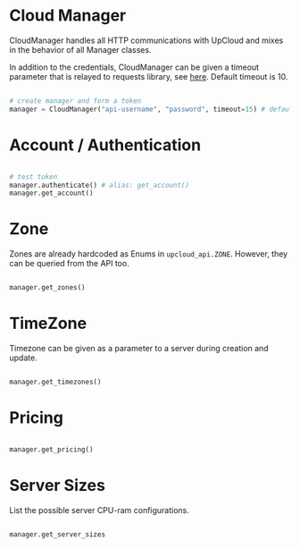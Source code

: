 # Cloud Manager

CloudManager handles all HTTP communications with UpCloud and mixes in the behavior of all Manager
classes.

In addition to the credentials, CloudManager can be given a timeout parameter that is
relayed to requests library, see [here](http://docs.python-requests.org/en/master/user/advanced/?highlight=timeout#timeouts).
Default timeout is 10.

```python

# create manager and form a token
manager = CloudManager("api-username", "password", timeout=15) # default timeout is 10

```

# Account / Authentication

```python

# test token
manager.authenticate() # alias: get_account()
manager.get_account()

```

# Zone

Zones are already hardcoded as Enums in `upcloud_api.ZONE`. However, they can be queried from the API too.

```python

manager.get_zones()

```

# TimeZone

Timezone can be given as a parameter to a server during creation and update.

```python

manager.get_timezones()

```

# Pricing

```python

manager.get_pricing()

```

# Server Sizes

List the possible server CPU-ram configurations.

```python

manager.get_server_sizes

```
